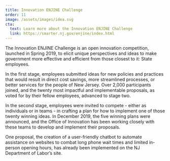 ```yaml
---
title: Innovation ENJINE Challenge
order: 11
image: /assets/images/idea.svg
cta:
  text: Learn more about the Innovation ENJINE Challenge
  link: https://smarter.nj.gov/enjine/index.html
---
```


The Innovation ENJINE Challenge is an open innovation competition, launched in Spring 2019, to elicit unique perspectives and ideas to make government more effective and efficient from those closest to it: State employees.

In the first stage, employees submitted ideas for new policies and practices that would result in direct cost savings, more streamlined processes, or better services for the people of New Jersey. Over 2,000 participants joined, and the twenty most impactful and implementable proposals, as voted for by their fellow employees, advanced to stage two.

In the second stage, employees were invited to compete - either as individuals or in teams - in crafting a plan for how to implement one of those twenty winning ideas. In December 2019, the five winning plans were announced, and the Office of Innovation has been working closely with these teams to develop and implement their proposals.

One proposal, the creation of a user-friendly chatbot to automate assistance on websites to combat long phone wait times and limited in-person opening hours, has already been implemented on the NJ Department of Labor’s site.
